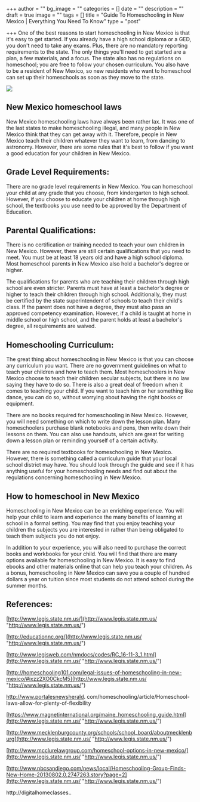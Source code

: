 +++
author = ""
bg_image = ""
categories = []
date = ""
description = ""
draft = true
image = ""
tags = []
title = "Guide To Homeschooling in New Mexico | Everything You Need To Know"
type = "post"

+++
One of the best reasons to start homeschooling in New Mexico is that it's easy to get started. If you already have a high school diploma or a GED, you don't need to take any exams. Plus, there are no mandatory reporting requirements to the state. The only things you'll need to get started are a plan, a few materials, and a focus. The state also has no regulations on homeschool; you are free to follow your chosen curriculum. You also have to be a resident of New Mexico, so new residents who want to homeschool can set up their homeschools as soon as they move to the state.

![](/images/santa-fe-1668455_640.jpg)

## New Mexico homeschool laws

New Mexico homeschooling laws have always been rather lax. It was one of the last states to make homeschooling illegal, and many people in New Mexico think that they can get away with it. Therefore, people in New Mexico teach their children whatever they want to learn, from dancing to astronomy. However, there are some rules that it's best to follow if you want a good education for your children in New Mexico.

## Grade Level Requirements:

There are no grade level requirements in New Mexico. You can homeschool your child at any grade that you choose, from kindergarten to high school. However, if you choose to educate your children at home through high school, the textbooks you use need to be approved by the Department of Education.

## Parental Qualifications:

There is no certification or training needed to teach your own children in New Mexico. However, there are still certain qualifications that you need to meet. You must be at least 18 years old and have a high school diploma. Most homeschool parents in New Mexico also hold a bachelor's degree or higher.

The qualifications for parents who are teaching their children through high school are even stricter. Parents must have at least a bachelor's degree or higher to teach their children through high school. Additionally, they must be certified by the state superintendent of schools to teach their child's class. If the parent does not have a degree, they must also pass an approved competency examination. However, if a child is taught at home in middle school or high school, and the parent holds at least a bachelor's degree, all requirements are waived.

## Homeschooling Curriculum:

The great thing about homeschooling in New Mexico is that you can choose any curriculum you want. There are no government guidelines on what to teach your children and how to teach them. Most homeschoolers in New Mexico choose to teach their children secular subjects, but there is no law saying they have to do so. There is also a great deal of freedom when it comes to teaching your child. If you want to teach him or her something like dance, you can do so, without worrying about having the right books or equipment.

There are no books required for homeschooling in New Mexico. However, you will need something on which to write down the lesson plan. Many homeschoolers purchase blank notebooks and pens, then write down their lessons on them. You can also use handouts, which are great for writing down a lesson plan or reminding yourself of a certain activity.

There are no required textbooks for homeschooling in New Mexico. However, there is something called a curriculum guide that your local school district may have. You should look through the guide and see if it has anything useful for your homeschooling needs and find out about the regulations concerning homeschooling in New Mexico. 

## How to homeschool in New Mexico

Homeschooling in New Mexico can be an enriching experience. You will help your child to learn and experience the many benefits of learning at school in a formal setting. You may find that you enjoy teaching your children the subjects you are interested in rather than being obligated to teach them subjects you do not enjoy. 

In addition to your experience, you will also need to purchase the correct books and workbooks for your child. You will find that there are many options available for homeschooling in New Mexico. It is easy to find ebooks and other materials online that can help you teach your children. As a bonus, homeschooling in New Mexico can save you a couple of hundred dollars a year on tuition since most students do not attend school during the summer months.

## References:

[http://www.legis.state.nm.us/](http://www.legis.state.nm.us/ "http://www.legis.state.nm.us/")

[http://educationnc.org/](http://www.legis.state.nm.us/ "http://www.legis.state.nm.us/")

[http://www.legisweb.com/nmdocs/codes/RC_16-11-3_1.html](http://www.legis.state.nm.us/ "http://www.legis.state.nm.us/")

[http://homeschooling101.com/legal-issues-of-homeschooling-in-new-mexico/#ixzz2XO0CkcM5](http://www.legis.state.nm.us/ "http://www.legis.state.nm.us/")

http://www.portalesnewsherald. com/homeschooling/article/Homeschool-laws-allow-for-plenty-of-flexibility

[https://www.magnetinternational.org/maine_homeschooling_guide.html](http://www.legis.state.nm.us/ "http://www.legis.state.nm.us/")

[http://www.mecklenburgcounty.org/schools/school_board/aboutmecklenburg](http://www.legis.state.nm.us/ "http://www.legis.state.nm.us/")

[http://www.mcclurelawgroup.com/homeschool-options-in-new-mexico/](http://www.legis.state.nm.us/ "http://www.legis.state.nm.us/")

[http://www.nbcsandiego.com/news/local/Homeschooling-Group-Finds-New-Home-20130802,0,2747263.story?page=2](http://www.legis.state.nm.us/ "http://www.legis.state.nm.us/")

http://digitalhomeclasses..